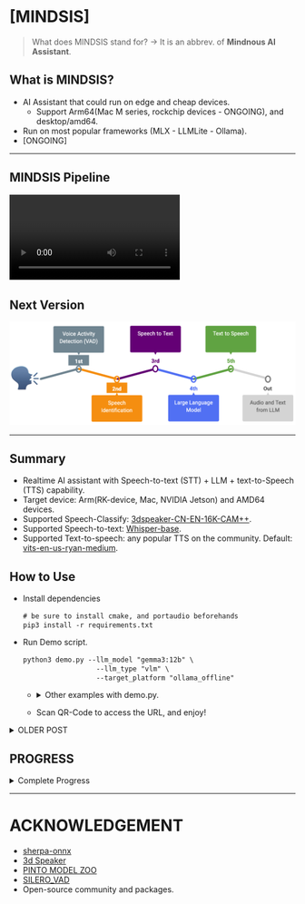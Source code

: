 # [MINDSIS]

> What does MINDSIS stand for? -> It is an abbrev. of **Mindnous AI Assistant**.

## What is MINDSIS?
- AI Assistant that could run on edge and cheap devices.
  - Support Arm64(Mac M series, rockchip devices - ONGOING), and desktop/amd64.
- Run on most popular frameworks (MLX - LLMLite - Ollama).
- [ONGOING] 

---

## MINDSIS Pipeline

<video autoplay loop playsinline>
  <source src="./mindsis.mp4" type="video/mp4">
</video>


## Next Version

![](./AI_ASSISTANT.png)

---


## Summary
- Realtime AI assistant with Speech-to-text (STT) + LLM + text-to-Speech (TTS) capability.
- Target device: Arm(RK-device, Mac, NVIDIA Jetson) and AMD64 devices.
- Supported Speech-Classify: [3dspeaker-CN-EN-16K-CAM++](https://github.com/k2-fsa/sherpa-onnx/releases/tag/speaker-recongition-models).
- Supported Speech-to-text: [Whisper-base](https://huggingface.co/onnx-community/whisper-base).
- Supported Text-to-speech: any popular TTS on the community. Default: [vits-en-us-ryan-medium](https://huggingface.co/csukuangfj/vits-piper-en_US-ryan-medium).

## How to Use

- Install dependencies
  ```
  # be sure to install cmake, and portaudio beforehands
  pip3 install -r requirements.txt
  ```

- Run Demo script.
  ```
  python3 demo.py --llm_model "gemma3:12b" \
                    --llm_type "vlm" \
                    --target_platform "ollama_offline"
  ```

  * <details><summary>Other examples with demo.py.</summary>

    ```
    # MLX
    python3 demo.py --llm_model "[PATH_TO_LLM]/Qwen2.5-14B-Instruct-4bit" \
                    --llm_type "llm" \
                    --stt_modelenc model/encoder_model_fp16.onnx \
                    --stt_modeledec model/decoder_model_int8.onnx \
                    --target_platform "mlx"

    # OPENAI / OLLAMA SERVER / LITELLM
    python3 demo.py --llm_model "ollama/qwen2.5:latest" \
                    --llm_type "llm" \
                    --stt_modelenc model/encoder_model_fp16.onnx \
                    --stt_modeledec model/decoder_model_int8.onnx \
                    --target_platform "ollama"

    # OLLAMA-OFFLINE
    python3 demo.py --llm_model "qwen2.5:latest" \
                    --llm_type "llm" \
                    --stt_modelenc model/encoder_model_fp16.onnx \
                    --stt_modeledec model/decoder_model_int8.onnx \
                    --target_platform "ollama_offline"
    ```

    </details>
  * Scan QR-Code to access the URL, and enjoy!

<details> <summary>OLDER POST</summary>

- Use Voice Activity Detector (VAD)
  * Go to ```vad``` folder.
  * edit "sf.read" path inside **__main__** function, and fill it with your audio path.
  * Run vad.py, example:
    ```
    python3 vad.py
    ```

- Use Speech Identification
  * Go to ```speechclassify``` folder.
  * edit text inside **__main__** function at the "audio_file" variable and fill it with your audio path.
  * Run scls.py, example:
    ```
    python3 tts.py
    ```

- Use Speech to Text
  * Go to ```speech2text``` folder.
  * Run stt.py with model and audio folder path, example:
    ```
    python3 stt.py --encoder_model_path ../model/encoder_model_fp16.onnx --decoder_model_path ../model/decoder_model_int8.onnx --audio ../examples
    ```

- Use LLM/VLM
  * Go to ```llm``` folder.
  *   
  * Run llm.py with modelname/path and model_info / config that you used, <details><summary>see complete example</summary>

    ```
    print('GENERAL PARAMETER FOR INFERENCE')
    prompt = "please return all 2d coordinate of pedestrian in x1y1x2y2 with json format"
    imagepath = "/Users/brilian/Documents/aiot/mindsis/examples/image1.jpg"
    image = cv2.cvtColor(cv2.imread(imagepath), cv2.COLOR_BGR2RGB)

    print('INITIALIZATION')

    ### MLX 
    print('LLMWrapper[MLX] - LLM')
    # LLM type
    model_path = "/Users/brilian/Documents/aiot/Qwen2.5-14B-Instruct-4bit"
    model_info={'llm_type': 'llm'}
    llmwrap = LLMWrapper(model_path, model_info=model_info, model_type='mlx')
    for _ in range(5):
        response = llmwrap(messages=prompt)
        print(_, '=' * 50, '\nresponse: ', response)

    # VLM type
    print('LLMWrapper[MLX] - VLM')
    model_path = "/Users/brilian/Documents/aiot/Qwen2.5-VL-7B-Instruct-4bit"
    model_info={'llm_type': 'vlm'}
    llmwrap = LLMWrapper(model_path, model_info=model_info, model_type='mlx')
    for _ in range(5):
        response = llmwrap(messages=prompt, image_paths=[image])
        print(_, '=' * 50, '\nresponse: ', response)
    ###

    ### Litellm / openai / ollama server
    print('LLMWrapper[Litellm / openai / ollama server] - LLM')
    # litellm with ollama server
    modelname="ollama/qwen2.5:latest"
    model_info=dict(model_url="http://localhost:11434")
    llmwrap = LLMWrapper(modelname, model_info=model_info, model_type='ollama')
    for _ in range(5):
        response = llmwrap(messages=prompt)
        print(_, '=' * 50, '\nresponse: ', response)
    ###


    ### OLLAMA OFFLINE
    # Ollama offline - LLM type
    print('LLMWrapper[Ollama offline] - LLM')
    # modelname = "deepseek-r1:14b"
    modelname = "qwen2.5:latest"
    llmwrap = LLMWrapper(modelname, model_type='ollama_offline')
    for _ in range(5):
        response = llmwrap(messages=prompt)
        print(_, '=' * 50, '\nresponse: ', response)

    # Ollama offline - VLM type
    print('LLMWrapper[Ollama offline] - VLM')
    # modelname = "minicpm-v:8b-2.6-q4_K_M"
    modelname = "gemma3:12b"
    llmwrap = LLMWrapper(modelname, model_type='ollama_offline')
    for _ in range(5):
        response = llmwrap(messages=prompt, images=[image])
        print(_, '=' * 50, '\nresponse: ', response)
    ###
    ```

    </details>
  

- Use Text to Speech
  * Go to ```text2speech``` folder.
  * edit text inside **__main__** function at the bottom of the tts.py file,  then run bellow
  * Run tts.py, example:
    ```
    python3 tts.py
    ```
</details>


## PROGRESS

<details><summary>Complete Progress</summary>

- [ONGOING] Add MLC-LLM framework.
- [ONGOING] Add external interactions for productivity purpose.
- [2025/03/23] NOVAD + Add image upload for VLM.
- [2025/03/22] Integrate all pipeline on Gradio(NOVAD: not yet including VAD and Audio Classification).
- [2025/03/21] Add Large/Visual Language Model framework (support MLX - Ollama - LLMLite).
- [2025/03/19] Add Text to speech.
- [2025/03/18] Add Speech to text.
- [2025/03/17] Add Zero-shot Speech classification/identification.
- [2025/03/17] Add Voice Activity Detection (VAD).
</details>

---

# ACKNOWLEDGEMENT

- [sherpa-onnx](https://k2-fsa.github.io/sherpa/index.html)
- [3d Speaker](https://github.com/modelscope/3D-Speaker.git)
- [PINTO MODEL ZOO](https://k2-fsa.github.io/sherpa/index.html)
- [SILERO_VAD](https://huggingface.co/onnx-community/silero-vad/)
- Open-source community and packages.